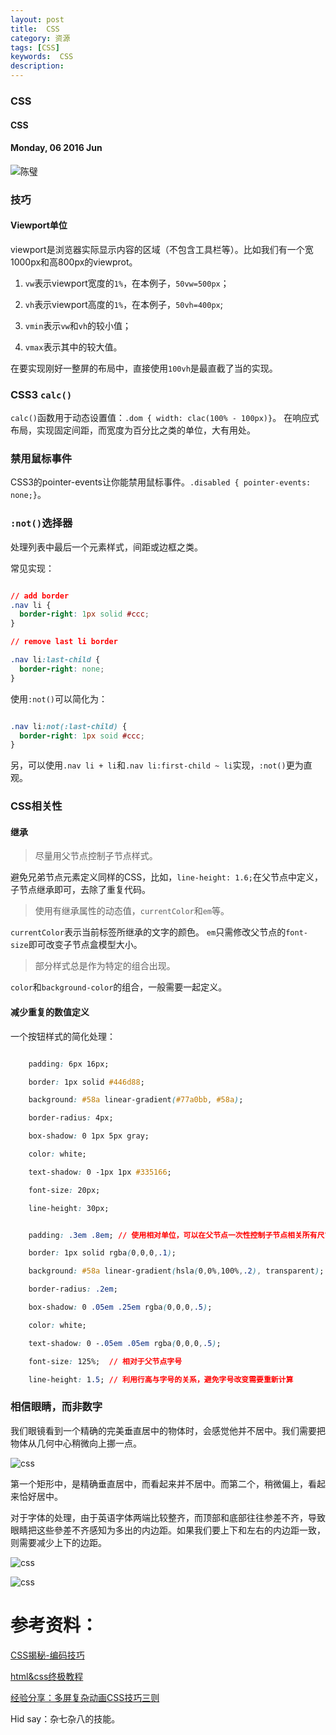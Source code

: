 ```yaml
---
layout: post
title:  CSS
category: 资源
tags: [CSS]
keywords:  CSS
description: 
---
```


###  CSS

####  CSS

#### Monday, 06  2016 Jun

![陈璧](/../../assets/img/tech/2016/ChenBi_18.jpeg)

### 技巧

#### Viewport单位

viewport是浏览器实际显示内容的区域（不包含工具栏等）。比如我们有一个宽1000px和高800px的viewprot。

1. `vw`表示viewport宽度的`1%`，在本例子，`50vw=500px`；

2. `vh`表示viewport高度的`1%`，在本例子，`50vh=400px`;

3. `vmin`表示`vw`和`vh`的较小值；

4. `vmax`表示其中的较大值。


在要实现刚好一整屏的布局中，直接使用`100vh`是最直截了当的实现。

### CSS3 `calc()`

`calc()`函数用于动态设置值：`.dom { width: clac(100% - 100px)}`。
在响应式布局，实现固定间距，而宽度为百分比之类的单位，大有用处。

### 禁用鼠标事件

CSS3的pointer-events让你能禁用鼠标事件。`.disabled { pointer-events: none;}`。

### `:not()`选择器
处理列表中最后一个元素样式，间距或边框之类。

常见实现：

```css

// add border
.nav li {
  border-right: 1px solid #ccc;
}

// remove last li border

.nav li:last-child {
  border-right: none;
}


```

使用`:not()`可以简化为：

```css

.nav li:not(:last-child) {
  border-right: 1px soid #ccc;
}

```

另，可以使用`.nav li + li`和`.nav li:first-child ~ li`实现，`:not()`更为直观。


### CSS相关性

#### 继承

> 尽量用父节点控制子节点样式。

避免兄弟节点元素定义同样的CSS，比如，`line-height: 1.6;`在父节点中定义，子节点继承即可，去除了重复代码。

> 使用有继承属性的动态值，`currentColor`和`em`等。

`currentColor`表示当前标签所继承的文字的颜色。
`em`只需修改父节点的`font-size`即可改变子节点盒模型大小。

> 部分样式总是作为特定的组合出现。

`color`和`background-color`的组合，一般需要一起定义。

#### 减少重复的数值定义

一个按钮样式的简化处理：


```css

    padding: 6px 16px;

    border: 1px solid #446d88;

    background: #58a linear-gradient(#77a0bb, #58a);

    border-radius: 4px;

    box-shadow: 0 1px 5px gray;

    color: white;

    text-shadow: 0 -1px 1px #335166;

    font-size: 20px;

    line-height: 30px;

```


```css

    padding: .3em .8em; // 使用相对单位，可以在父节点一次性控制子节点相关所有尺寸

    border: 1px solid rgba(0,0,0,.1);

    background: #58a linear-gradient(hsla(0,0%,100%,.2), transparent); //  利用颜色叠加

    border-radius: .2em;

    box-shadow: 0 .05em .25em rgba(0,0,0,.5);

    color: white;

    text-shadow: 0 -.05em .05em rgba(0,0,0,.5);

    font-size: 125%;  // 相对于父节点字号

    line-height: 1.5; // 利用行高与字号的关系，避免字号改变需要重新计算


```


### 相信眼睛，而非数字

我们眼镜看到一个精确的完美垂直居中的物体时，会感觉他并不居中。我们需要把物体从几何中心稍微向上挪一点。

![css](/../../assets/img/tech/2016/css_center.jpg)

第一个矩形中，是精确垂直居中，而看起来并不居中。而第二个，稍微偏上，看起来恰好居中。

对于字体的处理，由于英语字体两端比较整齐，而顶部和底部往往参差不齐，导致眼睛把这些參差不齐感知为多出的内边距。如果我们要上下和左右的内边距一致，则需要减少上下的边距。

![css](/../../assets/img/tech/2016/font_0.jpg)


![css](/../../assets/img/tech/2016/font_1.jpg)




# 参考资料：

[CSS揭秘-编码技巧](http://www.jianshu.com/p/e2fddbc996e8#)

[html&css终极教程](https://github.com/marvin1023/css-source)

[经验分享：多屏复杂动画CSS技巧三则](https://isux.tencent.com/css-animation-skills.html)

Hid say：杂七杂八的技能。
